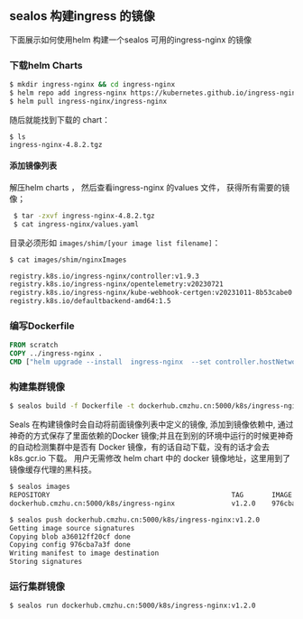 ## sealos 构建ingress 的镜像

下面展示如何使用helm 构建一个sealos 可用的ingress-nginx 的镜像

### 下载helm Charts

```bash
$ mkdir ingress-nginx && cd ingress-nginx
$ helm repo add ingress-nginx https://kubernetes.github.io/ingress-nginx
$ helm pull ingress-nginx/ingress-nginx
```

随后就能找到下载的 chart：

```shell
$ ls
ingress-nginx-4.8.2.tgz
```

#### 添加镜像列表

解压helm charts ， 然后查看ingress-nginx 的values 文件， 获得所有需要的镜像；

```bash
 $ tar -zxvf ingress-nginx-4.8.2.tgz
 $ cat ingress-nginx/values.yaml  
```

目录必须形如 `images/shim/[your image list filename]`：

```bash
$ cat images/shim/nginxImages

registry.k8s.io/ingress-nginx/controller:v1.9.3
registry.k8s.io/ingress-nginx/opentelemetry:v20230721
registry.k8s.io/ingress-nginx/kube-webhook-certgen:v20231011-8b53cabe0
registry.k8s.io/defaultbackend-amd64:1.5

```

### 编写Dockerfile

```dockerfile
FROM scratch
COPY ../ingress-nginx .
CMD ["helm upgrade --install  ingress-nginx  --set controller.hostNetwork=true --set controller.dnsPolicy=ClusterFirstWithHostNet   ingress-nginx-4.8.2.tgz --namespace ingress-nginx --create-namespace"]
```

### 构建集群镜像

```bash
$ sealos build -f Dockerfile -t dockerhub.cmzhu.cn:5000/k8s/ingress-nginx:v1.2.0 .
```

Seals 在构建镜像时会自动将前面镜像列表中定义的镜像, 添加到镜像依赖中, 通过神奇的方式保存了里面依赖的Docker 镜像;并且在到别的环境中运行的时候更神奇的自动检测集群中是否有 Docker 镜像，有的话自动下载，没有的话才会去 k8s.gcr.io 下载。 用户无需修改 helm chart 中的 docker 镜像地址，这里用到了镜像缓存代理的黑科技。

```bash
$ sealos images
REPOSITORY                                             TAG       IMAGE ID       CREATED              SIZE
dockerhub.cmzhu.cn:5000/k8s/ingress-nginx              v1.2.0    976cba7a3f39   About a minute ago   135 MB

$ sealos push dockerhub.cmzhu.cn:5000/k8s/ingress-nginx:v1.2.0
Getting image source signatures
Copying blob a36012ff20cf done
Copying config 976cba7a3f done
Writing manifest to image destination
Storing signatures
```

### 运行集群镜像

```bash
$ sealos run dockerhub.cmzhu.cn:5000/k8s/ingress-nginx:v1.2.0
```

